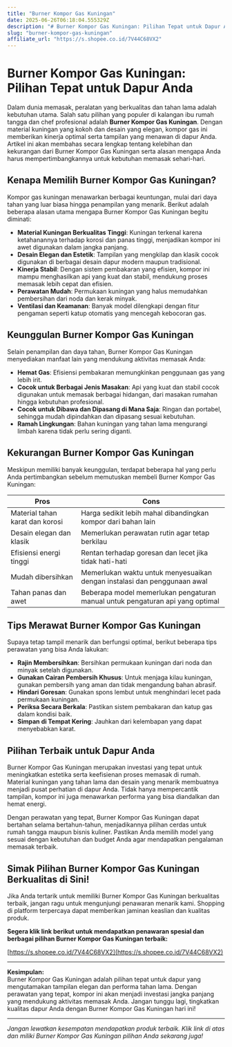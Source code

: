 ```yaml
---
title: "Burner Kompor Gas Kuningan"
date: 2025-06-26T06:18:04.555329Z
description: "# Burner Kompor Gas Kuningan: Pilihan Tepat untuk Dapur Anda..."
slug: "burner-kompor-gas-kuningan"
affiliate_url: "https://s.shopee.co.id/7V44C68VX2"
---
```

# Burner Kompor Gas Kuningan: Pilihan Tepat untuk Dapur Anda

Dalam dunia memasak, peralatan yang berkualitas dan tahan lama adalah kebutuhan utama. Salah satu pilihan yang populer di kalangan ibu rumah tangga dan chef profesional adalah **Burner Kompor Gas Kuningan**. Dengan material kuningan yang kokoh dan desain yang elegan, kompor gas ini memberikan kinerja optimal serta tampilan yang menawan di dapur Anda. Artikel ini akan membahas secara lengkap tentang kelebihan dan kekurangan dari Burner Kompor Gas Kuningan serta alasan mengapa Anda harus mempertimbangkannya untuk kebutuhan memasak sehari-hari.

## Kenapa Memilih Burner Kompor Gas Kuningan?

Kompor gas kuningan menawarkan berbagai keuntungan, mulai dari daya tahan yang luar biasa hingga penampilan yang menarik. Berikut adalah beberapa alasan utama mengapa Burner Kompor Gas Kuningan begitu diminati:

- **Material Kuningan Berkualitas Tinggi**: Kuningan terkenal karena ketahanannya terhadap korosi dan panas tinggi, menjadikan kompor ini awet digunakan dalam jangka panjang.
- **Desain Elegan dan Estetik**: Tampilan yang mengkilap dan klasik cocok digunakan di berbagai desain dapur modern maupun tradisional.
- **Kinerja Stabil**: Dengan sistem pembakaran yang efisien, kompor ini mampu menghasilkan api yang kuat dan stabil, mendukung proses memasak lebih cepat dan efisien.
- **Perawatan Mudah**: Permukaan kuningan yang halus memudahkan pembersihan dari noda dan kerak minyak.
- **Ventilasi dan Keamanan**: Banyak model dilengkapi dengan fitur pengaman seperti katup otomatis yang mencegah kebocoran gas.

## Keunggulan Burner Kompor Gas Kuningan

Selain penampilan dan daya tahan, Burner Kompor Gas Kuningan menyediakan manfaat lain yang mendukung aktivitas memasak Anda:

- **Hemat Gas**: Efisiensi pembakaran memungkinkan penggunaan gas yang lebih irit.
- **Cocok untuk Berbagai Jenis Masakan**: Api yang kuat dan stabil cocok digunakan untuk memasak berbagai hidangan, dari masakan rumahan hingga kebutuhan profesional.
- **Cocok untuk Dibawa dan Dipasang di Mana Saja**: Ringan dan portabel, sehingga mudah dipindahkan dan dipasang sesuai kebutuhan.
- **Ramah Lingkungan**: Bahan kuningan yang tahan lama mengurangi limbah karena tidak perlu sering diganti.

## Kekurangan Burner Kompor Gas Kuningan

Meskipun memiliki banyak keunggulan, terdapat beberapa hal yang perlu Anda pertimbangkan sebelum memutuskan membeli Burner Kompor Gas Kuningan:

| **Pros** | **Cons** |
| --- | --- |
| Material tahan karat dan korosi | Harga sedikit lebih mahal dibandingkan kompor dari bahan lain |
| Desain elegan dan klasik | Memerlukan perawatan rutin agar tetap berkilau |
| Efisiensi energi tinggi | Rentan terhadap goresan dan lecet jika tidak hati-hati |
| Mudah dibersihkan | Memerlukan waktu untuk menyesuaikan dengan instalasi dan penggunaan awal |
| Tahan panas dan awet | Beberapa model memerlukan pengaturan manual untuk pengaturan api yang optimal |

## Tips Merawat Burner Kompor Gas Kuningan

Supaya tetap tampil menarik dan berfungsi optimal, berikut beberapa tips perawatan yang bisa Anda lakukan:

- **Rajin Membersihkan**: Bersihkan permukaan kuningan dari noda dan minyak setelah digunakan.
- **Gunakan Cairan Pembersih Khusus**: Untuk menjaga kilau kuningan, gunakan pembersih yang aman dan tidak mengandung bahan abrasif.
- **Hindari Goresan**: Gunakan spons lembut untuk menghindari lecet pada permukaan kuningan.
- **Periksa Secara Berkala**: Pastikan sistem pembakaran dan katup gas dalam kondisi baik.
- **Simpan di Tempat Kering**: Jauhkan dari kelembapan yang dapat menyebabkan karat.

## Pilihan Terbaik untuk Dapur Anda

Burner Kompor Gas Kuningan merupakan investasi yang tepat untuk meningkatkan estetika serta keefisienan proses memasak di rumah. Material kuningan yang tahan lama dan desain yang menarik membuatnya menjadi pusat perhatian di dapur Anda. Tidak hanya mempercantik tampilan, kompor ini juga menawarkan performa yang bisa diandalkan dan hemat energi.

Dengan perawatan yang tepat, Burner Kompor Gas Kuningan dapat bertahan selama bertahun-tahun, menjadikannya pilihan cerdas untuk rumah tangga maupun bisnis kuliner. Pastikan Anda memilih model yang sesuai dengan kebutuhan dan budget Anda agar mendapatkan pengalaman memasak terbaik.

## Simak Pilihan Burner Kompor Gas Kuningan Berkualitas di Sini!

Jika Anda tertarik untuk memiliki Burner Kompor Gas Kuningan berkualitas terbaik, jangan ragu untuk mengunjungi penawaran menarik kami. Shopping di platform terpercaya dapat memberikan jaminan keaslian dan kualitas produk.

**Segera klik link berikut untuk mendapatkan penawaran spesial dan berbagai pilihan Burner Kompor Gas Kuningan terbaik:**  

[https://s.shopee.co.id/7V44C68VX2](https://s.shopee.co.id/7V44C68VX2)

---

**Kesimpulan:**  
Burner Kompor Gas Kuningan adalah pilihan tepat untuk dapur yang mengutamakan tampilan elegan dan performa tahan lama. Dengan perawatan yang tepat, kompor ini akan menjadi investasi jangka panjang yang mendukung aktivitas memasak Anda. Jangan tunggu lagi, tingkatkan kualitas dapur Anda dengan Burner Kompor Gas Kuningan hari ini!

---

*Jangan lewatkan kesempatan mendapatkan produk terbaik. Klik link di atas dan miliki Burner Kompor Gas Kuningan pilihan Anda sekarang juga!*